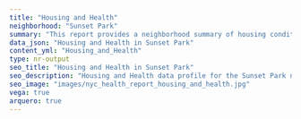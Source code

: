 ```yaml
---
title: "Housing and Health"
neighborhood: "Sunset Park"
summary: "This report provides a neighborhood summary of housing conditions and related health outcomes. It also describes population characteristics that can increase vulnerability to housing hazards."
data_json: "Housing and Health in Sunset Park"
content_yml: "Housing_and_Health"
type: nr-output
seo_title: "Housing and Health in Sunset Park"
seo_description: "Housing and Health data profile for the Sunset Park neighborhood of NYC."
seo_image: "images/nyc_health_report_housing_and_health.jpg"
vega: true
arquero: true
---
```

